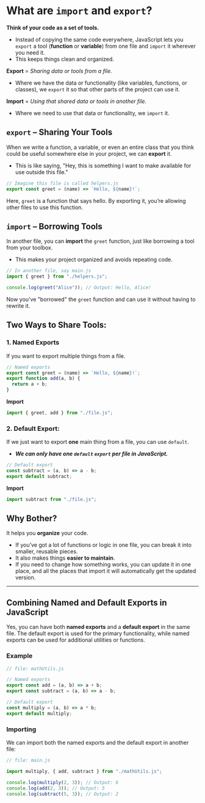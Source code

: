 # What are `import` and `export`?

**Think of your code as a set of tools.**

- Instead of copying the same code everywhere, JavaScript lets you `export` a tool (**function** or **variable**) from one file and `import` it wherever you need it.
- This keeps things clean and organized.

**Export** = _Sharing data or tools from a file._

- Where we have the data or functionality (like variables, functions, or classes), we `export` it so that other parts of the project can use it.

**Import** = _Using that shared data or tools in another file._

- Where we need to use that data or functionality, we `import` it.

## `export` – Sharing Your Tools

When we write a function, a variable, or even an entire class that you think could be useful somewhere else in your project, we can **export** it.

- This is like saying, "Hey, this is something I want to make available for use outside this file."

```js
// Imagine this file is called helpers.js
export const greet = (name) => `Hello, ${name}!`;
```

Here, `greet` is a function that says hello. By exporting it, you’re allowing other files to use this function.

## `import` – Borrowing Tools

In another file, you can **import** the `greet` function, just like borrowing a tool from your toolbox.

- This makes your project organized and avoids repeating code.

```js
// In another file, say main.js
import { greet } from "./helpers.js";

console.log(greet("Alice")); // Output: Hello, Alice!
```

Now you’ve "borrowed" the `greet` function and can use it without having to rewrite it.

## Two Ways to Share Tools:

### 1. **Named Exports**

If you want to export multiple things from a file.

```js
// Named exports
export const greet = (name) => `Hello, ${name}!`;
export function add(a, b) {
  return a + b;
}
```

**Import**

```js
import { greet, add } from "./file.js";
```

### 2. **Default Export**:

If we just want to export **one** main thing from a file, you can use `default`.

- **_We can only have one `default` `export` per file in JavaScript._**

```js
// Default export
const subtract = (a, b) => a - b;
export default subtract;
```

**Import**

```js
import subtract from "./file.js";
```

## Why Bother?

It helps you **organize** your code.

- If you’ve got a lot of functions or logic in one file, you can break it into smaller, reusable pieces.
- It also makes things **easier to maintain**.
- If you need to change how something works, you can update it in one place, and all the places that import it will automatically get the updated version.

---

## Combining Named and Default Exports in JavaScript

Yes, you can have both **named exports** and a **default export** in the same file. The default export is used for the primary functionality, while named exports can be used for additional utilities or functions.

### **Example**

```js
// file: mathUtils.js

// Named exports
export const add = (a, b) => a + b;
export const subtract = (a, b) => a - b;

// Default export
const multiply = (a, b) => a * b;
export default multiply;
```

### **Importing**

We can import both the named exports and the default export in another file:

```js
// file: main.js

import multiply, { add, subtract } from "./mathUtils.js";

console.log(multiply(2, 3)); // Output: 6
console.log(add(2, 3)); // Output: 5
console.log(subtract(5, 3)); // Output: 2
```
